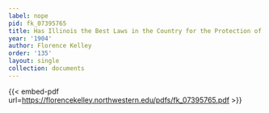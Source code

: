 ```yaml
---
label: nope
pid: fk_07395765
title: Has Illinois the Best Laws in the Country for the Protection of Children?
year: '1904'
author: Florence Kelley
order: '135'
layout: single
collection: documents
---
```



{{< embed-pdf url=https://florencekelley.northwestern.edu/pdfs/fk_07395765.pdf >}}